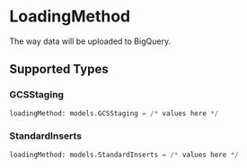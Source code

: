 # LoadingMethod

The way data will be uploaded to BigQuery.


## Supported Types

### GCSStaging

```python
loadingMethod: models.GCSStaging = /* values here */
```

### StandardInserts

```python
loadingMethod: models.StandardInserts = /* values here */
```

